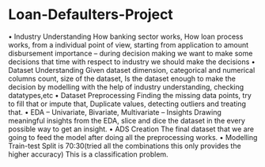 # Loan-Defaulters-Project

•	Industry Understanding
How banking sector works, How loan process works, from a individual point of view, starting from application to amount disbursement 
importance – during decision making we want to make some decisions that time with respect to industry we should make the decisions
•	Dataset Understanding
Given dataset dimension, categorical and numerical columns count, size of the dataset, Is the dataset enough to make the decision by modelling with the help of industry understanding, checking datatypes,etc
•	Dataset Preprocessing
Finding the missing data points, try to fill that or impute that,
Duplicate values, detecting outliers and treating that.
•	EDA – Univariate, Bivariate, Multivariate – Insights
Drawing meaningful insights from the EDA, slice and dice the dataset in the every possible way to get an insight.
•	ADS Creation
The final dataset that we are going to feed the model after doing all the preprocessing works.
•	Modelling
Train-test Split is 70:30(tried all the combinations this only provides the higher accuracy)
This is a classification problem.
